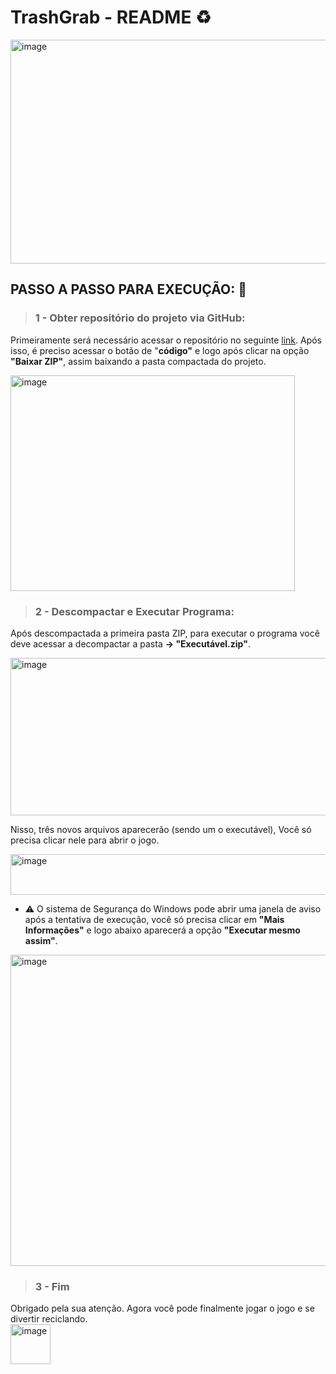 # TrashGrab - README ♻

<img width="697" height="358" alt="image" src="https://github.com/user-attachments/assets/2ea0b0b4-b9a4-43fb-9e6b-42204b179876" />


<h2>PASSO A PASSO PARA EXECUÇÃO: 📃</h2>

> <h3>1 - Obter repositório do projeto via GitHub:</h3>
> 
Primeiramente será necessário acessar o repositório no seguinte [link](https://github.com/LuisPassoca/gamejam-2025). Após isso, é preciso acessar o botão de "<b>código"</b> e logo após clicar na opção <b>"Baixar ZIP"</b>, assim baixando a pasta compactada do projeto. 

<img width="455" height="345" alt="image" src="https://github.com/user-attachments/assets/3f20f316-f635-4117-8bbb-948093d2ef3b" />

<br>

> <h3> 2 - Descompactar e Executar Programa:</h3>

Após descompactada a primeira pasta ZIP, para executar o programa você deve acessar a decompactar a pasta <b>-> "Executável.zip"</b>.

<img width="616" height="252" alt="image" src="https://github.com/user-attachments/assets/1aceb506-c178-423f-8de0-f2aacfecc4c2" />

Nisso, três novos arquivos aparecerão (sendo um o executável), Você só precisa clicar nele para abrir o jogo. 

<img width="629" height="65" alt="image" src="https://github.com/user-attachments/assets/90b05320-a89c-47f4-afad-4ee3891b92ee" />

+ ⚠ O sistema de Segurança do Windows pode abrir uma janela de aviso após a tentativa de execução, você só precisa clicar em <b>"Mais Informações"</b> e logo abaixo aparecerá a opção <b>"Executar mesmo assim"</b>.

<img width="534" height="498" alt="image" src="https://github.com/user-attachments/assets/088fd617-1903-494d-bb1e-25ab39e93b4b" />

> <h3>3 - Fim</h3>
Obrigado pela sua atenção. 
Agora você pode finalmente jogar o jogo e se divertir reciclando.
<br>
<img width="64" height="64" alt="image" src="https://github.com/user-attachments/assets/08cd2f9b-8f60-4187-8db6-4d5aba03c995" />

